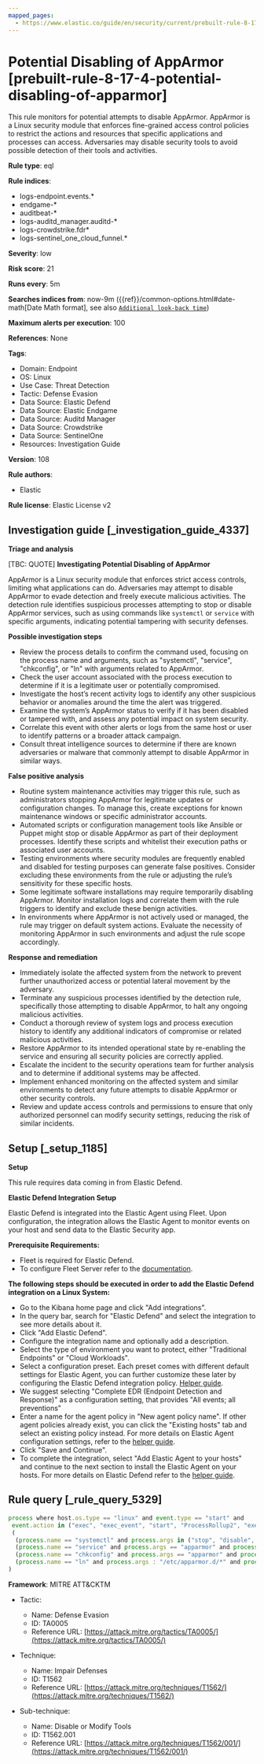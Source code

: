 ```yaml
---
mapped_pages:
  - https://www.elastic.co/guide/en/security/current/prebuilt-rule-8-17-4-potential-disabling-of-apparmor.html
---
```


# Potential Disabling of AppArmor [prebuilt-rule-8-17-4-potential-disabling-of-apparmor]

This rule monitors for potential attempts to disable AppArmor. AppArmor is a Linux security module that enforces fine-grained access control policies to restrict the actions and resources that specific applications and processes can access. Adversaries may disable security tools to avoid possible detection of their tools and activities.

**Rule type**: eql

**Rule indices**:

* logs-endpoint.events.*
* endgame-*
* auditbeat-*
* logs-auditd_manager.auditd-*
* logs-crowdstrike.fdr*
* logs-sentinel_one_cloud_funnel.*

**Severity**: low

**Risk score**: 21

**Runs every**: 5m

**Searches indices from**: now-9m ({{ref}}/common-options.html#date-math[Date Math format], see also [`Additional look-back time`](docs-content://solutions/security/detect-and-alert/create-detection-rule.md#rule-schedule))

**Maximum alerts per execution**: 100

**References**: None

**Tags**:

* Domain: Endpoint
* OS: Linux
* Use Case: Threat Detection
* Tactic: Defense Evasion
* Data Source: Elastic Defend
* Data Source: Elastic Endgame
* Data Source: Auditd Manager
* Data Source: Crowdstrike
* Data Source: SentinelOne
* Resources: Investigation Guide

**Version**: 108

**Rule authors**:

* Elastic

**Rule license**: Elastic License v2

## Investigation guide [_investigation_guide_4337]

**Triage and analysis**

[TBC: QUOTE]
**Investigating Potential Disabling of AppArmor**

AppArmor is a Linux security module that enforces strict access controls, limiting what applications can do. Adversaries may attempt to disable AppArmor to evade detection and freely execute malicious activities. The detection rule identifies suspicious processes attempting to stop or disable AppArmor services, such as using commands like `systemctl` or `service` with specific arguments, indicating potential tampering with security defenses.

**Possible investigation steps**

* Review the process details to confirm the command used, focusing on the process name and arguments, such as "systemctl", "service", "chkconfig", or "ln" with arguments related to AppArmor.
* Check the user account associated with the process execution to determine if it is a legitimate user or potentially compromised.
* Investigate the host’s recent activity logs to identify any other suspicious behavior or anomalies around the time the alert was triggered.
* Examine the system’s AppArmor status to verify if it has been disabled or tampered with, and assess any potential impact on system security.
* Correlate this event with other alerts or logs from the same host or user to identify patterns or a broader attack campaign.
* Consult threat intelligence sources to determine if there are known adversaries or malware that commonly attempt to disable AppArmor in similar ways.

**False positive analysis**

* Routine system maintenance activities may trigger this rule, such as administrators stopping AppArmor for legitimate updates or configuration changes. To manage this, create exceptions for known maintenance windows or specific administrator accounts.
* Automated scripts or configuration management tools like Ansible or Puppet might stop or disable AppArmor as part of their deployment processes. Identify these scripts and whitelist their execution paths or associated user accounts.
* Testing environments where security modules are frequently enabled and disabled for testing purposes can generate false positives. Consider excluding these environments from the rule or adjusting the rule’s sensitivity for these specific hosts.
* Some legitimate software installations may require temporarily disabling AppArmor. Monitor installation logs and correlate them with the rule triggers to identify and exclude these benign activities.
* In environments where AppArmor is not actively used or managed, the rule may trigger on default system actions. Evaluate the necessity of monitoring AppArmor in such environments and adjust the rule scope accordingly.

**Response and remediation**

* Immediately isolate the affected system from the network to prevent further unauthorized access or potential lateral movement by the adversary.
* Terminate any suspicious processes identified by the detection rule, specifically those attempting to disable AppArmor, to halt any ongoing malicious activities.
* Conduct a thorough review of system logs and process execution history to identify any additional indicators of compromise or related malicious activities.
* Restore AppArmor to its intended operational state by re-enabling the service and ensuring all security policies are correctly applied.
* Escalate the incident to the security operations team for further analysis and to determine if additional systems may be affected.
* Implement enhanced monitoring on the affected system and similar environments to detect any future attempts to disable AppArmor or other security controls.
* Review and update access controls and permissions to ensure that only authorized personnel can modify security settings, reducing the risk of similar incidents.


## Setup [_setup_1185]

**Setup**

This rule requires data coming in from Elastic Defend.

**Elastic Defend Integration Setup**

Elastic Defend is integrated into the Elastic Agent using Fleet. Upon configuration, the integration allows the Elastic Agent to monitor events on your host and send data to the Elastic Security app.

**Prerequisite Requirements:**

* Fleet is required for Elastic Defend.
* To configure Fleet Server refer to the [documentation](docs-content://reference/ingestion-tools/fleet/fleet-server.md).

**The following steps should be executed in order to add the Elastic Defend integration on a Linux System:**

* Go to the Kibana home page and click "Add integrations".
* In the query bar, search for "Elastic Defend" and select the integration to see more details about it.
* Click "Add Elastic Defend".
* Configure the integration name and optionally add a description.
* Select the type of environment you want to protect, either "Traditional Endpoints" or "Cloud Workloads".
* Select a configuration preset. Each preset comes with different default settings for Elastic Agent, you can further customize these later by configuring the Elastic Defend integration policy. [Helper guide](docs-content://solutions/security/configure-elastic-defend/configure-an-integration-policy-for-elastic-defend.md).
* We suggest selecting "Complete EDR (Endpoint Detection and Response)" as a configuration setting, that provides "All events; all preventions"
* Enter a name for the agent policy in "New agent policy name". If other agent policies already exist, you can click the "Existing hosts" tab and select an existing policy instead. For more details on Elastic Agent configuration settings, refer to the [helper guide](docs-content://reference/ingestion-tools/fleet/agent-policy.md).
* Click "Save and Continue".
* To complete the integration, select "Add Elastic Agent to your hosts" and continue to the next section to install the Elastic Agent on your hosts. For more details on Elastic Defend refer to the [helper guide](docs-content://solutions/security/configure-elastic-defend/install-elastic-defend.md).


## Rule query [_rule_query_5329]

```js
process where host.os.type == "linux" and event.type == "start" and
 event.action in ("exec", "exec_event", "start", "ProcessRollup2", "executed", "process_started") and
 (
  (process.name == "systemctl" and process.args in ("stop", "disable", "kill") and process.args in ("apparmor", "apparmor.service")) or
  (process.name == "service" and process.args == "apparmor" and process.args == "stop") or
  (process.name == "chkconfig" and process.args == "apparmor" and process.args == "off") or
  (process.name == "ln" and process.args : "/etc/apparmor.d/*" and process.args == "/etc/apparmor.d/disable/")
)
```

**Framework**: MITRE ATT&CKTM

* Tactic:

    * Name: Defense Evasion
    * ID: TA0005
    * Reference URL: [https://attack.mitre.org/tactics/TA0005/](https://attack.mitre.org/tactics/TA0005/)

* Technique:

    * Name: Impair Defenses
    * ID: T1562
    * Reference URL: [https://attack.mitre.org/techniques/T1562/](https://attack.mitre.org/techniques/T1562/)

* Sub-technique:

    * Name: Disable or Modify Tools
    * ID: T1562.001
    * Reference URL: [https://attack.mitre.org/techniques/T1562/001/](https://attack.mitre.org/techniques/T1562/001/)



